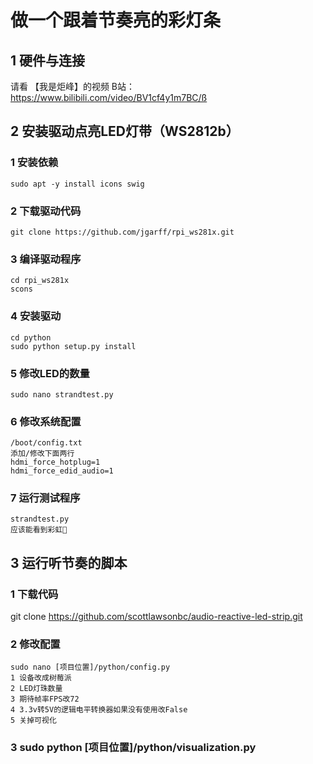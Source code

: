 
# 做一个跟着节奏亮的彩灯条
## 1 硬件与连接
请看 【我是炬峰】的视频
B站：https://www.bilibili.com/video/BV1cf4y1m7BC/ß

## 2 安装驱动点亮LED灯带（WS2812b）
### 1 安装依赖
    sudo apt -y install icons swig
### 2 下载驱动代码
    git clone https://github.com/jgarff/rpi_ws281x.git
### 3 编译驱动程序
    cd rpi_ws281x
    scons
### 4 安装驱动
    cd python
    sudo python setup.py install
### 5 修改LED的数量
    sudo nano strandtest.py
### 6 修改系统配置
    /boot/config.txt
    添加/修改下面两行
    hdmi_force_hotplug=1
    hdmi_force_edid_audio=1
### 7 运行测试程序
    strandtest.py
    应该能看到彩虹🌈

## 3 运行听节奏的脚本
### 1 下载代码
git clone https://github.com/scottlawsonbc/audio-reactive-led-strip.git
### 2 修改配置
    sudo nano [项目位置]/python/config.py
    1 设备改成树莓派
    2 LED灯珠数量
    3 期待帧率FPS改72
    4 3.3v转5V的逻辑电平转换器如果没有使用改False
    5 关掉可视化
### 3 sudo python [项目位置]/python/visualization.py
